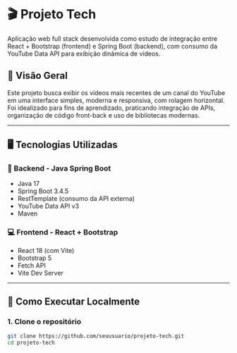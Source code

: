 # 🎬 Projeto Tech

Aplicação web full stack desenvolvida como estudo de integração entre React + Bootstrap (frontend) e Spring Boot (backend), com consumo da YouTube Data API para exibição dinâmica de vídeos.

## 📌 Visão Geral

Este projeto busca exibir os vídeos mais recentes de um canal do YouTube em uma interface simples, moderna e responsiva, com rolagem horizontal. Foi idealizado para fins de aprendizado, praticando integração de APIs, organização de código front-back e uso de bibliotecas modernas.

---

## 🖥️ Tecnologias Utilizadas

### 🔧 Backend - Java Spring Boot

- Java 17
- Spring Boot 3.4.5
- RestTemplate (consumo da API externa)
- YouTube Data API v3
- Maven

### 💻 Frontend - React + Bootstrap

- React 18 (com Vite)
- Bootstrap 5
- Fetch API
- Vite Dev Server

---

## 🚀 Como Executar Localmente

### 1. Clone o repositório

```bash
git clone https://github.com/seuusuario/projeto-tech.git
cd projeto-tech

